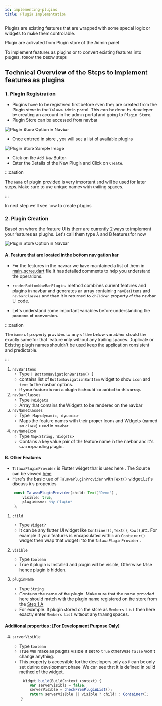 ```yaml
---
id: implementing-plugins
title: Plugin Implementation
---
```


Plugins are existing features that are wrapped with some special logic or widgets to make them controllable.

Plugin are activated from Plugin store of the Admin panel

To implement features as plugins or to convert existing features into plugins, follow the below steps

## Technical Overview of the Steps to Implement features as plugins

### 1. Plugin Registration

- Plugins have to be registered first before even they are created from the Plugin store in the `Talawa Admin` portal. This can be done by developer by creating an account in the admin portal and going to `Plugin Store`.
- Plugin Store can be accessed from navbar

![Plugin Store Option in Navbar](/img/docs/plugin/plugin-store-navbar.PNG)

- Once entered in store , you will see a list of available plugins

![Plugin Store Sample Image](/img/docs/plugin/store.PNG)

- Click on the `Add New` Button
- Enter the Details of the New Plugin and Click on `Create`.

:::caution

The `Name` of plugin provided is very important and will be used for later steps.
Make sure to use unique names with trailing spaces.

:::

In next step we'll see how to create plugins

### 2. Plugin Creation

Based on where the feature UI is there are currently 2 ways to implement your features as plugins. Let's call them type A and B features for now.

![Plugin Store Option in Navbar](/img/docs/plugin/plugin-types.PNG)

#### A. Feature that are located in the bottom navigation bar

- For the features in the navbar we have maintained a list of them in [main_scree.dart](https://github.com/PalisadoesFoundation/talawa/blob/develop/lib/views/main_screen.dart) file.It has detailed comments to help you understand the operations.

- `renderBottomNavBarPlugins` method combines current features and plugins in navbar and generates an array containing `navBarItems` and `navbarClasses` and then it is returned to `children` property of the navbar UI code.
- Let's understand some important variables before understanding the process of conversion.

:::caution

The `Name` of property provided to any of the below variables should the exactly same for that feature only without any trailing spaces. Duplicate or Existing plugin names shouldn't be used keep the application consistent and predictable.

:::

1. `navBarItems`
   - Type `[ BottomNavigationBarItem() ]`
   - contains list of `BottomNavigationBarItem` widget to show `icon` and `text` to the navbar options.
   - if your feature is not a plugin it should be added to this array.
2. `navBarClasses`
   - Type `[Widgets]`
   - Array that contains the Widgets to be rendered on the navbar
3. `navNameClasses`
   - Type ` Map<dynamic, dynamic>`
   - Maps the feature names with their proper Icons and Widgets (named as `class`) used in navbar.
4. `navNameIcon`
   - Type `Map<String, Widgets>`
   - Contains a key value pair of the feature name in the navbar and it's corresponding plugin.

#### B. Other Features

- `TalawaPluginProvider` is Flutter widget that is used here . The Source can be viewed [here](https://github.com/PalisadoesFoundation/talawa/blob/develop/lib/plugins/talawa_plugin_provider.dart)
- Here's the basic use of `TalawaPluginProvider` with `Text()` widget.Let's discuss it's properties

```js
    const TalawaPluginProvider(child: Text("Demo") ,
        visible: true,
        pluginName: "My Plugin"
    );
```

1. `child`

   - Type `Widget?`
   - It can be any flutter UI widget like `Container()`, `Text()`, `Row()`,etc. For example if your features is encapsulated within an `Container()` widget then wrap that widget into the `TalawaPluginProvider` .

2. `visible`

   - Type `Boolean`
   - True if plugin is Installed and plugin will be visible, Otherwise false hence plugin is hidden.

3. `pluginName`
   - Type `String`
   - Contains the name of the plugin. Make sure that the name provided here should match with the plugin name registered on the store from the
     [Step 1 A ](#a-feature-that-are-located-in-the-bottom-navigation-bar)
   - For example. If plugin stored on the store as `Members List` then here exactly enter `Members List` without any trialing spaces.

<u>

#### Additional properties : [For Development Purpose Only]

</u>

4. `serverVisible`

   - Type `Boolean`
   - True will make all plugins visible if set to `true` otherwise `false` won't change anything.
   - This property is accessible for the developers only as it can be only set during development phase. We can see that it is defined in build method of the widget.

   ```js
        Widget build(BuildContext context) {
           var serverVisible = false;
           serverVisible = checkFromPluginList();
           return serverVisible || visible ? child! : Container();
       }
   ```
